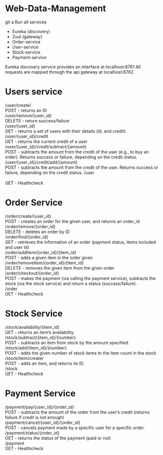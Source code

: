 # Web-Data-Management

git a
Run all services
* Eureka (discovery)
* Zuul (gateway)
* Order-service
* User-service
* Stock-service
* Payment-service

Eureka discovery service provides an interface at localhost:8761
All requests are mapped through the api gateway at localhost:8762


# Users service
/user/create/<br>
POST - returns an ID<br>
/user/remove/{user_id}<br>
DELETE - return success/failure<br>
/user/{user_id}<br>
GET - returns a set of users with their details (id, and credit)<br>
/user/{user_id}/credit<br>
GET - returns the current credit of a user<br>
/user/{user_id}/credit/subtract/{amount}  <br>
POST - subtracts the amount from the credit of the user (e.g., to buy an order). Returns success or failure, depending on the credit status. <br>
/user/{user_id}/credit/add/{amount}  <br>
POST - subtracts the amount from the credit of the user. Returns success or failure, depending on the credit status. 
/user<br><br>
GET - Healthcheck

# Order Service
/order/create/{user_id}<br>
POST - creates an order for the given user, and returns an order_id<br>
/order/remove/{order_id}<br>
DELETE - deletes an order by ID<br>
/order/find/{order_id}<br>
GET - retrieves the information of an order (payment status, items included and user id)<br>
/order/addItem/{order_id}/{item_id}<br>
POST - adds a given item in the order given<br>
/order/removeItem/{order_id}/{item_id}<br>
DELETE - removes the given item from the given order<br>
/order/checkout/{order_id}<br>
POST - makes the payment (via calling the payment service), subtracts the stock (via the stock service) and return a status (success/failure).<br>
/order<br>
GET - Healthcheck<br>

# Stock Service
/stock/availability/{item_id}<br>
GET - returns an item’s availability.<br>
/stock/subtract/{item_id}/{number}<br>
POST - subtracts an item from stock by the amount specified.<br>
/stock/add/{item_id}/{number}<br>
POST - adds the given number of stock items to the item count in the stock<br>
/stock/item/create/<br>
POST - adds an item, and returns its ID.<br>
/stock<br>
GET - Healthcheck<br>

# Payment Service
/payment/pay/{user_id}/{order_id}<br>
POST - subtracts the amount of the order from the user’s credit (returns failure if credit is not enough)<br>
/payment/cancel/{user_id}/{order_id}<br>
POST - cancels payment made by a specific user for a specific order.<br>
/payment/status/{order_id}<br>
GET - returns the status of the payment (paid or not)<br>
/payment<br>
GET - Healthcheck<br>
